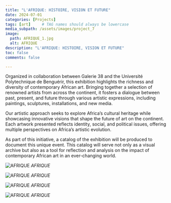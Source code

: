 ```yaml
---
title: "L'AFRIQUE: HISTOIRE, VISION ET FUTURE"
date: 2024-07-01
categories: [Projects]
tags: [art]     # TAG names should always be lowercase
media_subpath: /assets/images/project_7
image:
  path: AFRIQUE_1.jpg
  alt: AFRIQUE
description: "L'AFRIQUE: HISTOIRE, VISION ET FUTURE"
toc: false
comments: false

---
```

 
Organized in collaboration between Galerie 38 and the Université Polytechnique de Benguérir, this exhibition highlights the richness and diversity of contemporary African art. Bringing together a selection of renowned artists from across the continent, it fosters a dialogue between past, present, and future through various artistic expressions, including paintings, sculptures, installations, and new media.

Our artistic approach seeks to explore Africa’s cultural heritage while showcasing innovative visions that shape the future of art on the continent. Each artwork presented reflects identity, social, and political issues, offering multiple perspectives on Africa’s artistic evolution.

As part of this initiative, a catalog of the exhibition will be produced to document this unique event. This catalog will serve not only as a visual archive but also as a tool for reflection and analysis on the impact of contemporary African art in an ever-changing world. 



![AFRIQUE](AFRIQUE_4.jpg)
_AFRIQUE_

![AFRIQUE](AFRIQUE_3.jpg)
_AFRIQUE_

![AFRIQUE](AFRIQUE_2.jpg)
_AFRIQUE_

![AFRIQUE](AFRIQUE_1.jpg)
_AFRIQUE_
 


 

 

